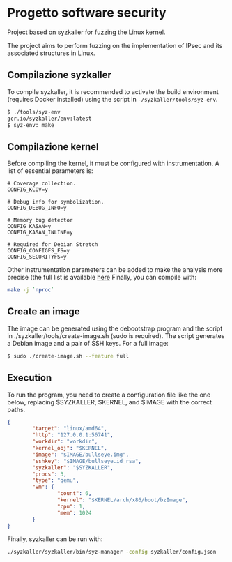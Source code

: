 # Progetto software security
Project based on syzkaller for fuzzing the Linux kernel.

The project aims to perform fuzzing on the implementation of IPsec and its associated structures in Linux.

## Compilazione syzkaller
To compile syzkaller, it is recommended to activate the build environment (requires Docker installed) using the script in `-/syzkaller/tools/syz-env`.

```sh 
$ ./tools/syz-env
gcr.io/syzkaller/env:latest
$ syz-env: make
```

## Compilazione kernel
Before compiling the kernel, it must be configured with instrumentation.
A list of essential parameters is:

```
# Coverage collection.
CONFIG_KCOV=y

# Debug info for symbolization.
CONFIG_DEBUG_INFO=y

# Memory bug detector
CONFIG_KASAN=y
CONFIG_KASAN_INLINE=y

# Required for Debian Stretch
CONFIG_CONFIGFS_FS=y
CONFIG_SECURITYFS=y
```

Other instrumentation parameters can be added to make the analysis more precise (the full list is available [here](https://github.com/google/syzkaller/blob/master/docs/linux/kernel_configs.md)
Finally, you can compile with:
```sh 
make -j `nproc`
```

## Create an image
The image can be generated using the debootstrap program and the script in ./syzkaller/tools/create-image.sh (sudo is required).
The script generates a Debian image and a pair of SSH keys. For a full image:
```sh 
$ sudo ./create-image.sh --feature full
```

## Execution
To run the program, you need to create a configuration file like the one below, replacing $SYZKALLER, $KERNEL, and $IMAGE with the correct paths.
```json
{
        "target": "linux/amd64",
        "http": "127.0.0.1:56741",
        "workdir": "workdir",
        "kernel_obj": "$KERNEL",
        "image": "$IMAGE/bullseye.img",
        "sshkey": "$IMAGE/bullseye.id_rsa",
        "syzkaller": "$SYZKALLER",
        "procs": 3,
        "type": "qemu",
        "vm": {
                "count": 6,
                "kernel": "$KERNEL/arch/x86/boot/bzImage",
                "cpu": 1,
                "mem": 1024
        }
}
```

Finally, syzkaller can be run with:
```sh 
./syzkaller/syzkaller/bin/syz-manager -config syzkaller/config.json

```

